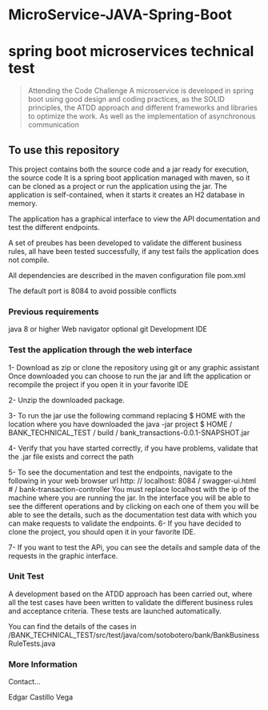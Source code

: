 # MicroService-JAVA-Spring-Boot
# spring boot microservices technical test

> Attending the Code Challenge
> A microservice is developed in spring boot using good design and coding practices,
> as the SOLID principles, the ATDD approach and different frameworks and libraries to optimize the work.
> As well as the implementation of asynchronous communication

## To use this repository
This project contains both the source code and a jar ready for execution, the source code
It is a spring boot application managed with maven, so it can be cloned as a project or run the application using the jar.
The application is self-contained, when it starts it creates an H2 database in memory.

The application has a graphical interface to view the API documentation and test the different endpoints.

A set of preubes has been developed to validate the different business rules,
all have been tested successfully, if any test fails the application does not compile.

All dependencies are described in the maven configuration file pom.xml

The default port is 8084 to avoid possible conflicts

### Previous requirements
java 8 or higher
Web navigator
optional
git
Development IDE

### Test the application through the web interface
1- Download as zip or clone the repository using git or any graphic assistant
   Once downloaded you can choose to run the jar and lift the application or recompile the project if you open it in your favorite IDE
   
2- Unzip the downloaded package.

3- To run the jar use the following command replacing $ HOME with the location where you have downloaded the java -jar project $ HOME / BANK_TECHNICAL_TEST / build / bank_transactions-0.0.1-SNAPSHOT.jar

4- Verify that you have started correctly, if you have problems, validate that the .jar file exists and correct the path

5- To see the documentation and test the endpoints, navigate to the following in your web browser url http: // localhost: 8084 / swagger-ui.html # / bank-transaction-controller
   You must replace localhost with the ip of the machine where you are running the jar.
   In the interface you will be able to see the different operations and by clicking on each one of them you will be able to see the details, such as the documentation
   test data with which you can make requests to validate the endpoints.
6- If you have decided to clone the project, you should open it in your favorite IDE.

7- If you want to test the APi, you can see the details and sample data of the requests in the graphic interface.


### Unit Test
A development based on the ATDD approach has been carried out, where all the test cases have been written to validate the different
business rules and acceptance criteria.
These tests are launched automatically.

You can find the details of the cases in /BANK_TECHNICAL_TEST/src/test/java/com/sotobotero/bank/BankBusinessRuleTests.java

### More Information
Contact...

Edgar Castillo Vega
